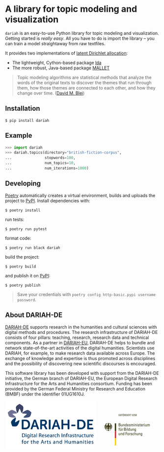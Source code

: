# A library for topic modeling and visualization
`dariah` is an easy-to-use Python library for topic modeling and visualization. Getting started is _really easy_. All you have to do is import the library – you can train a model straightaway from raw textfiles.

It provides two implementations of [latent Dirichlet allocation](http://www.jmlr.org/papers/volume3/blei03a/blei03a.pdf):
- The lightweight, Cython-based package [lda](https://pypi.org/project/lda/)
- The more robust, Java-based package [MALLET](http://mallet.cs.umass.edu/topics.php)

> Topic modeling algorithms are statistical methods that analyze the words of the original texts to discover the themes that run through them, how those themes are connected to each other, and how they change over time. ([David M. Blei](http://www.cs.columbia.edu/~blei/papers/Blei2012.pdf))


## Installation
```
$ pip install dariah
```


## Example
```python
>>> import dariah
>>> dariah.topics(directory="british-fiction-corpus",
...               stopwords=100,
...               num_topics=10,
...               num_iterations=1000)
```


## Developing
[Poetry](https://poetry.eustace.io/) automatically creates a virtual environment, builds and uploads the project to [PyPI](https://pypi.org/). Install dependencies with:
```
$ poetry install
```

run tests:
```
$ poetry run pytest
```

format code:
```
$ poetry run black dariah
```

build the project:
```
$ poetry build
```

and publish it on [PyPI](https://pypi.org/):
```
$ poetry publish
```

> Save your credentials with `poetry config http-basic.pypi username password`.


## About DARIAH-DE
[DARIAH-DE](https://de.dariah.eu) supports research in the humanities and cultural sciences with digital methods and procedures. The research infrastructure of DARIAH-DE consists of four pillars: teaching, research, research data and technical components. As a partner in [DARIAH-EU](http://dariah.eu/), DARIAH-DE helps to bundle and network state-of-the-art activities of the digital humanities. Scientists use DARIAH, for example, to make research data available across Europe. The exchange of knowledge and expertise is thus promoted across disciplines and the possibility of discovering new scientific discourses is encouraged.

This software library has been developed with support from the DARIAH-DE initiative, the German branch of DARIAH-EU, the European Digital Research Infrastructure for the Arts and Humanities consortium. Funding has been provided by the German Federal Ministry for Research and Education (BMBF) under the identifier 01UG1610J.

![DARIAH-DE](https://raw.githubusercontent.com/DARIAH-DE/Topics/master/docs/images/dariah-de_logo.png)
![BMBF](https://raw.githubusercontent.com/DARIAH-DE/Topics/master/docs/images/bmbf_logo.png)
